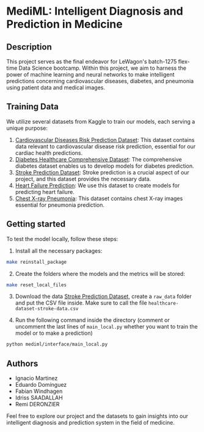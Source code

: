 # MediML: Intelligent Diagnosis and Prediction in Medicine

## Description

This project serves as the final endeavor for LeWagon's batch-1275 flex-time Data Science bootcamp. Within this project, we aim to harness the power of machine learning and neural networks to make intelligent predictions concerning cardiovascular diseases, diabetes, and pneumonia using patient data and medical images.

## Training Data

We utilize several datasets from Kaggle to train our models, each serving a unique purpose:

1. [Cardiovascular Diseases Risk Prediction Dataset](https://www.kaggle.com/datasets/alphiree/cardiovascular-diseases-risk-prediction-dataset): This dataset contains data relevant to cardiovascular disease risk prediction, essential for our cardiac health predictions.
2. [Diabetes Healthcare Comprehensive Dataset](https://www.kaggle.com/datasets/deependraverma13/diabetes-healthcare-comprehensive-dataset): The comprehensive diabetes dataset enables us to develop models for diabetes prediction.
3. [Stroke Prediction Dataset](https://www.kaggle.com/datasets/fedesoriano/stroke-prediction-dataset): Stroke prediction is a crucial aspect of our project, and this dataset provides the necessary data.
4. [Heart Failure Prediction](https://www.kaggle.com/datasets/fedesoriano/heart-failure-prediction): We use this dataset to create models for predicting heart failure.
5. [Chest X-ray Pneumonia](https://www.kaggle.com/datasets/paultimothymooney/chest-xray-pneumonia): This dataset contains chest X-ray images essential for pneumonia prediction.

## Getting started

To test the model locally, follow these steps:

1. Install all the necessary packages:

```sh
make reinstall_package
```

2. Create the folders where the models and the metrics will be stored:

```sh
make reset_local_files
```

3. Download the data [Stroke Prediction Dataset](https://www.kaggle.com/datasets/fedesoriano/stroke-prediction-dataset), create a `raw_data` folder and put the CSV file inside. Make sure to call the file `healthcare-dataset-stroke-data.csv`

4. Run the following command inside the directory (comment or uncomment the last lines of `main_local.py` whether you want to train the model or to make a prediction)

```sh
python mediml/interface/main_local.py  
```

## Authors

- Ignacio Martinez
- Eduardo Domínguez
- Fabian Windhagen
- Idriss SAADALLAH
- Remi DERONZIER

Feel free to explore our project and the datasets to gain insights into our intelligent diagnosis and prediction system in the field of medicine.
